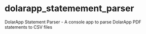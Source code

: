 # dolarapp_statemement_parser
DolarApp Statement Parser - A console app to parse DolarApp PDF statements to CSV files
